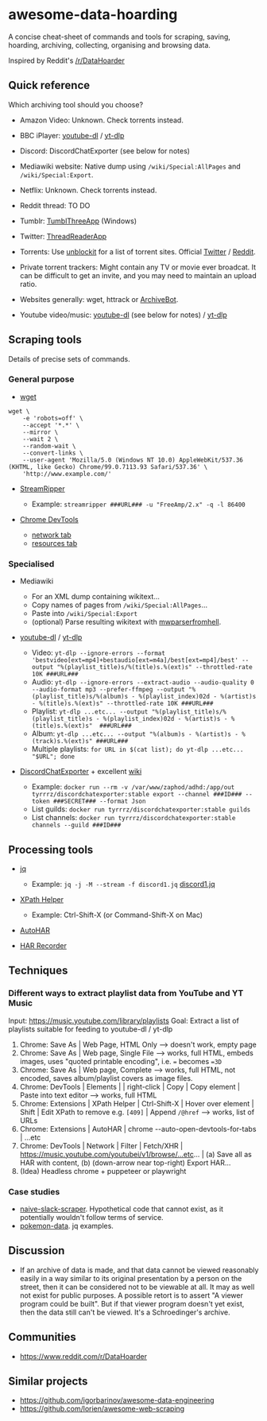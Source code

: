 # awesome-data-hoarding

A concise cheat-sheet of commands and tools for scraping, saving, hoarding, archiving, collecting, organising and browsing data.

Inspired by Reddit's [/r/DataHoarder](https://www.reddit.com/r/DataHoarder/)

## Quick reference

Which archiving tool should you choose?

- Amazon Video: Unknown. Check torrents instead.

- BBC iPlayer: [youtube-dl](https://youtube-dl.org/) / [yt-dlp](https://github.com/yt-dlp/yt-dlp)

- Discord: DiscordChatExporter (see below for notes)

- Mediawiki website: Native dump using `/wiki/Special:AllPages` and `/wiki/Special:Export`.

- Netflix: Unknown. Check torrents instead.

- Reddit thread: TO DO

- Tumblr: [TumblThreeApp](https://github.com/TumblThreeApp/TumblThree) (Windows)

- Twitter: [ThreadReaderApp](https://threadreaderapp.com/)

- Torrents: Use [unblockit](https://www.google.com/search?q=unblockit) for a list of torrent sites. Official [Twitter](https://twitter.com/thepirateproxy) / [Reddit](https://www.reddit.com/r/Unblockit/).

- Private torrent trackers: Might contain any TV or movie ever broadcat. It can be difficult to get an invite, and you may need to maintain an upload ratio.

- Websites generally: wget, httrack or [ArchiveBot](https://wiki.archiveteam.org/index.php?title=ArchiveBot).

- Youtube video/music: [youtube-dl](https://youtube-dl.org/) (see below for notes) / [yt-dlp](https://github.com/yt-dlp/yt-dlp)

## Scraping tools

Details of precise sets of commands.

### General purpose

- [wget](https://www.gnu.org/software/wget/manual/wget.html)

```
wget \
    -e 'robots=off' \
    --accept '*.*' \
    --mirror \
    --wait 2 \
    --random-wait \
    --convert-links \
    --user-agent 'Mozilla/5.0 (Windows NT 10.0) AppleWebKit/537.36 (KHTML, like Gecko) Chrome/99.0.7113.93 Safari/537.36' \
    'http://www.example.com/'
```

- [StreamRipper](http://streamripper.sourceforge.net)
    - Example: `streamripper ###URL### -u "FreeAmp/2.x" -q -l 86400`

- [Chrome DevTools](https://developer.chrome.com/docs/devtools)
    - [network tab](https://developer.chrome.com/docs/devtools/network/reference)
    - [resources tab](https://developer.chrome.com/docs/devtools/resources)

### Specialised

- Mediawiki
    - For an XML dump containing wikitext...
    - Copy names of pages from `/wiki/Special:AllPages`...
    - Paste into `/wiki/Special:Export`
    - (optional) Parse resulting wikitext with [mwparserfromhell](https://github.com/earwig/mwparserfromhell).

- [youtube-dl](https://yt-dl.org) / [yt-dlp](https://github.com/yt-dlp/yt-dlp)
    - Video: `yt-dlp --ignore-errors --format 'bestvideo[ext=mp4]+bestaudio[ext=m4a]/best[ext=mp4]/best' --output "%(playlist_title)s/%(title)s.%(ext)s" --throttled-rate 10K ###URL###`
    - Audio: `yt-dlp --ignore-errors --extract-audio --audio-quality 0 --audio-format mp3 --prefer-ffmpeg --output "%(playlist_title)s/%(album)s - %(playlist_index)02d - %(artist)s - %(title)s.%(ext)s" --throttled-rate 10K ###URL###`
    - Playlist: `yt-dlp ...etc... --output "%(playlist_title)s/%(playlist_title)s - %(playlist_index)02d - %(artist)s - %(title)s.%(ext)s"  ###URL###`
    - Album: `yt-dlp ...etc... --output "%(album)s - %(artist)s - %(track)s.%(ext)s" ###URL###`
    - Multiple playlists: `for URL in $(cat list); do yt-dlp ...etc... "$URL"; done`

- [DiscordChatExporter](https://github.com/Tyrrrz/DiscordChatExporter) + excellent [wiki](https://github.com/Tyrrrz/DiscordChatExporter/wiki)
    - Example: `docker run --rm -v /var/www/zaphod/adhd:/app/out tyrrrz/discordchatexporter:stable export --channel ###ID### --token ###SECRET### --format Json`
    - List guilds: `docker run tyrrrz/discordchatexporter:stable guilds`
    - List channels: `docker run tyrrrz/discordchatexporter:stable channels --guild ###ID###`

## Processing tools

- [jq](https://stedolan.github.io/jq/)
    - Example: `jq -j -M --stream -f discord1.jq` [discord1.jq](https://gist.github.com/willsheppard/f9b7cc9b130784ffd7bd8f144cf892f8)

- [XPath Helper](https://chrome.google.com/webstore/detail/xpath-helper/hgimnogjllphhhkhlmebbmlgjoejdpjl)
    - Example: Ctrl-Shift-X (or Command-Shift-X on Mac)

- [AutoHAR](https://github.com/Aloisius/autohar)

- [HAR Recorder](https://chrome.google.com/webstore/detail/har-recorder/emfabjnfjiknifjlfpjobbecfepplhkd)

## Techniques

### Different ways to extract playlist data from YouTube and YT Music

Input: https://music.youtube.com/library/playlists
Goal: Extract a list of playlists suitable for feeding to youtube-dl / yt-dlp

1. Chrome: Save As | Web Page, HTML Only --> doesn't work, empty page
1. Chrome: Save As | Web page, Single File --> works, full HTML, embeds images, uses "quoted printable encoding", i.e. `=` becomes `=3D`
1. Chrome: Save As | Web page, Complete --> works, full HTML, not encoded, saves album/playlist covers as image files.
1. Chrome: DevTools | Elements | <body> | right-click | Copy | Copy element | Paste into text editor --> works, full HTML
1. Chrome: Extensions | XPath Helper | Ctrl-Shift-X | Hover over element | Shift | Edit XPath to remove e.g. `[409]` | Append `/@href` --> works, list of URLs
1. Chrome: Extensions | AutoHAR | chrome --auto-open-devtools-for-tabs | ...etc
1. Chrome: DevTools | Network | Filter | Fetch/XHR | https://music.youtube.com/youtubei/v1/browse/...etc... | (a) Save all as HAR with content, (b) (down-arrow near top-right) Export HAR... 
1. (Idea) Headless chrome + puppeteer or playwright

### Case studies

- [naive-slack-scraper](). Hypothetical code that cannot exist, as it potentially wouldn't follow terms of service.
- [pokemon-data](https://github.com/pokemon-names/pokemon-data/blob/main/data/README.md). jq examples.

## Discussion

- If an archive of data is made, and that data cannot be viewed reasonably easily in a way similar to its original presentation by a person on the street, then it can be considered not to be viewable at all. It may as well not exist for public purposes. A possible retort is to assert "A viewer program could be built". But if that viewer program doesn't yet exist, then the data still can't be viewed. It's a Schroedinger's archive.

## Communities

- https://www.reddit.com/r/DataHoarder

## Similar projects

- https://github.com/igorbarinov/awesome-data-engineering
- https://github.com/lorien/awesome-web-scraping
